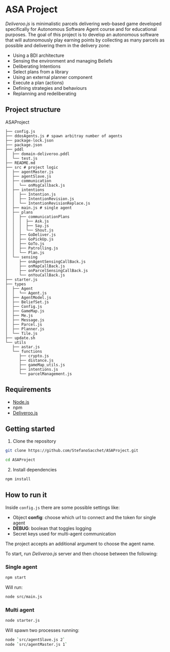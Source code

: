 # ASA Project

*Deliveroo.js* is minimalistic parcels delivering web-based game developed specifically for Autonomous Software Agent course and for educational purposes. The goal of this project is to develop an autonomous software that will autonomously play earning points by collecting as many parcels as possible and delivering them in the delivery zone:
* Using a BDI architecture
* Sensing the environment and managing Beliefs
* Deliberating Intentions 
* Select plans from a library
* Using an external planner component
* Execute a plan (actions)
* Defining strategies and behaviours
* Replanning and redeliberating

## Project structure

ASAProject
```
├── config.js
├── ddosAgents.js # spawn arbitray number of agents
├── package-lock.json
├── package.json
├── pddl
│  ├── domain-deliveroo.pddl
│  └── test.js
├── README.md
├── src # project logic
│  ├── agentMaster.js
│  ├── agentSlave.js
│  ├── communication
│  │  └── onMsgCallback.js
│  ├── intentions
│  │  ├── Intention.js
│  │  ├── IntentionRevision.js
│  │  └── IntentionRevisionReplace.js
│  ├── main.js # single agent
│  ├── plans
│  │  ├── communicationPlans
│  │  │  ├── Ask.js
│  │  │  ├── Say.js
│  │  │  └── Shout.js
│  │  ├── GoDeliver.js
│  │  ├── GoPickUp.js
│  │  ├── GoTo.js
│  │  ├── Patrolling.js
│  │  └── Plan.js
│  └── sensing
│     ├── onAgentSensingCallBack.js
│     ├── onMapCallBack.js
│     ├── onParcelSensingCallBack.js
│     └── onYouCallBack.js
├── starter.js
├── types
│  ├── Agent
│  │  └── Agent.js
│  ├── AgentModel.js
│  ├── BeliefSet.js
│  ├── Config.js
│  ├── GameMap.js
│  ├── Me.js
│  ├── Message.js
│  ├── Parcel.js
│  ├── Planner.js
│  └── Tile.js
├── update.sh
└── utils
   ├── astar.js
   └── functions
      ├── crypto.js
      ├── distance.js
      ├── gameMap_utils.js
      ├── intentions.js
      └── parcelManagement.js
```

## Requirements

* [Node.js](https://nodejs.org/en)
* npm
* [Deliveroo.js](https://github.com/unitn-ASA/Deliveroo.js)

## Getting started

1. Clone the repository
```sh
git clone https://github.com/StefanoSacchet/ASAProject.git

cd ASAProject
```

2. Install dependencies
```sh
npm install
```

## How to run it

Inside `config.js` there are some possible settings like:
* Object **config**: choose which url to connect and the token for single agent
* **DEBUG**: boolean that toggles logging
* Secret keys used for multi-agent communication

The project accepts an additional argument to choose the agent name.

To start, run *Deliveroo.js* server and then choose between the following:

### Single agent
```sh
npm start
```
Will run:
```sh
node src/main.js
```

### Multi agent
```sh
node starter.js
```

Will spawn two processes running:
```sh
node `src/agentSlave.js 2` 
node `src/agentMaster.js 1`
```
